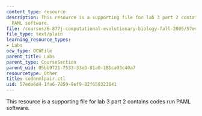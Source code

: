 ```yaml
---
content_type: resource
description: This resource is a supporting file for lab 3 part 2 contains codes run
  PAML software.
file: /courses/6-877j-computational-evolutionary-biology-fall-2005/57eda6d41fa678599ef982f658323641_codonmlpair.ctl
file_type: text/plain
learning_resource_types:
- Labs
ocw_type: OCWFile
parent_title: Labs
parent_type: CourseSection
parent_uid: 05bb9721-7533-33e3-81a0-181ca03c40a7
resourcetype: Other
title: codonmlpair.ctl
uid: 57eda6d4-1fa6-7859-9ef9-82f658323641
---
```

This resource is a supporting file for lab 3 part 2 contains codes run PAML software.